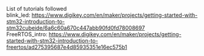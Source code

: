 List of tutorials followed<br/>
blink_led: https://www.digikey.com/en/maker/projects/getting-started-with-stm32-introduction-to-stm32cubeide/6a6c60a670c447abb90fd0fd78008697<br/> 
FreeRTOS_intro: https://www.digikey.com/en/maker/projects/getting-started-with-stm32-introduction-to-freertos/ad275395687e4d85935351e16ec575b1<br/>
